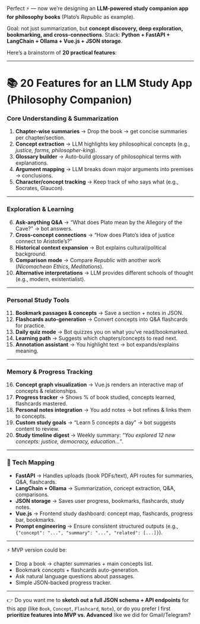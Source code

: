Perfect ⚡ — now we’re designing an **LLM-powered study companion app for philosophy books** (Plato’s _Republic_ as example).

Goal: not just summarization, but **concept discovery, deep exploration, bookmarking, and cross-connections**.
Stack: **Python + FastAPI + LangChain + Ollama + Vue.js + JSON storage**.

Here’s a brainstorm of **20 practical features**:

---

# 📚 20 Features for an LLM Study App (Philosophy Companion)

### **Core Understanding & Summarization**

1. **Chapter-wise summaries** → Drop the book → get concise summaries per chapter/section.
2. **Concept extraction** → LLM highlights key philosophical concepts (e.g., _justice, forms, philosopher-king_).
3. **Glossary builder** → Auto-build glossary of philosophical terms with explanations.
4. **Argument mapping** → LLM breaks down major arguments into premises → conclusions.
5. **Character/concept tracking** → Keep track of who says what (e.g., Socrates, Glaucon).

---

### **Exploration & Learning**

6. **Ask-anything Q\&A** → “What does Plato mean by the Allegory of the Cave?” → bot answers.
7. **Cross-concept connections** → “How does Plato’s idea of justice connect to Aristotle’s?”
8. **Historical context expansion** → Bot explains cultural/political background.
9. **Comparison mode** → Compare _Republic_ with another work (_Nicomachean Ethics_, _Meditations_).
10. **Alternative interpretations** → LLM provides different schools of thought (e.g., modern, existentialist).

---

### **Personal Study Tools**

11. **Bookmark passages & concepts** → Save a section + notes in JSON.
12. **Flashcards auto-generation** → Convert concepts into Q\&A flashcards for practice.
13. **Daily quiz mode** → Bot quizzes you on what you’ve read/bookmarked.
14. **Learning path** → Suggests which chapters/concepts to read next.
15. **Annotation assistant** → You highlight text → bot expands/explains meaning.

---

### **Memory & Progress Tracking**

16. **Concept graph visualization** → Vue.js renders an interactive map of concepts & relationships.
17. **Progress tracker** → Shows % of book studied, concepts learned, flashcards mastered.
18. **Personal notes integration** → You add notes → bot refines & links them to concepts.
19. **Custom study goals** → “Learn 5 concepts a day” → bot suggests content to review.
20. **Study timeline digest** → Weekly summary: _“You explored 12 new concepts: justice, democracy, education…”_.

---

### 🔧 Tech Mapping

- **FastAPI** → Handles uploads (book PDFs/text), API routes for summaries, Q\&A, flashcards.
- **LangChain + Ollama** → Summarization, concept extraction, Q\&A, comparisons.
- **JSON storage** → Saves user progress, bookmarks, flashcards, study notes.
- **Vue.js** → Frontend study dashboard: concept map, flashcards, progress bar, bookmarks.
- **Prompt engineering** → Ensure consistent structured outputs (e.g., `{"concept": "...", "summary": "...", "related": [...]}`).

---

⚡ MVP version could be:

- Drop a book → chapter summaries + main concepts list.
- Bookmark concepts + flashcards auto-generation.
- Ask natural language questions about passages.
- Simple JSON-backed progress tracker.

---

👉 Do you want me to **sketch out a full JSON schema + API endpoints** for this app (like `Book`, `Concept`, `Flashcard`, `Note`),
or do you prefer I first **prioritize features into MVP vs. Advanced** like we did for Gmail/Telegram?
